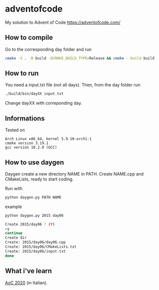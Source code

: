# adventofcode

My solution to Advent of Code
https://adventofcode.com/


## How to compile

Go to the corresponding day folder and run
``` bash
cmake -S . -B build -DCMAKE_BUILD_TYPE=Release && cmake --build build
```

## How to run

You need a input.txt file (not all days).
Then, from the day folder run

``` bash
./build/bin/dayXX input.txt 
```

Change dayXX with correponding day.


## Informations

Tested on 
```
Arch Linux x86_64, kernel 5.9.10-arch1-1 
cmake version 3.19.1
gcc version 10.2.0 (GCC) 
```

## How to use daygen

Daygen create a new directory NAME in PATH. Create NAME.cpp and CMakeLists, ready to start coding.

Run with
``` bash
python daygen.py PATH NAME
```
example
``` bash
python daygen.py 2015 day06

Create 2015/day06 ? (Y)
>y
continue
Create dir
Create: 2015/day06/day06.cpp
Create: 2015/day06/CMakeLists.txt
Create: 2015/day06/input.txt
done
```


## What i've learn

[AoC 2020](2020/aoc_learn.md) (in Italian).
